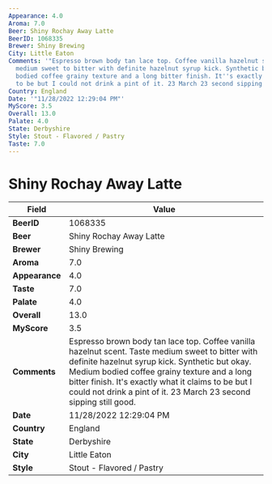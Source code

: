 ```yaml
---
Appearance: 4.0
Aroma: 7.0
Beer: Shiny Rochay Away Latte
BeerID: 1068335
Brewer: Shiny Brewing
City: Little Eaton
Comments: '"Espresso brown body tan lace top. Coffee vanilla hazelnut scent. Taste
  medium sweet to bitter with definite hazelnut syrup kick. Synthetic but okay. Medium
  bodied coffee grainy texture and a long bitter finish. It''s exactly what it claims
  to be but I could not drink a pint of it. 23 March 23 second sipping still good."'
Country: England
Date: '"11/28/2022 12:29:04 PM"'
MyScore: 3.5
Overall: 13.0
Palate: 4.0
State: Derbyshire
Style: Stout - Flavored / Pastry
Taste: 7.0
---
```


# Shiny Rochay Away Latte

| Field         | Value |
|---------------|-------|
| **BeerID** | 1068335 |
| **Beer** | Shiny Rochay Away Latte |
| **Brewer** | Shiny Brewing |
| **Aroma** | 7.0 |
| **Appearance** | 4.0 |
| **Taste** | 7.0 |
| **Palate** | 4.0 |
| **Overall** | 13.0 |
| **MyScore** | 3.5 |
| **Comments** | Espresso brown body tan lace top. Coffee vanilla hazelnut scent. Taste medium sweet to bitter with definite hazelnut syrup kick. Synthetic but okay. Medium bodied coffee grainy texture and a long bitter finish. It's exactly what it claims to be but I could not drink a pint of it. 23 March 23 second sipping still good. |
| **Date** | 11/28/2022 12:29:04 PM |
| **Country** | England |
| **State** | Derbyshire |
| **City** | Little Eaton |
| **Style** | Stout - Flavored / Pastry |
